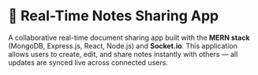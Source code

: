 # 📄 Real-Time Notes Sharing App

A collaborative real-time document sharing app built with the **MERN stack** (MongoDB, Express.js, React, Node.js) and **Socket.io**. This application allows users to create, edit, and share notes instantly with others — all updates are synced live across connected users.
